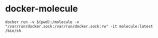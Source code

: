 # docker-molecule

```
docker run -v $(pwd):/molecule -v "/var/run/docker.sock:/var/run/docker.sock:rw" -it molecule:latest /bin/sh
```